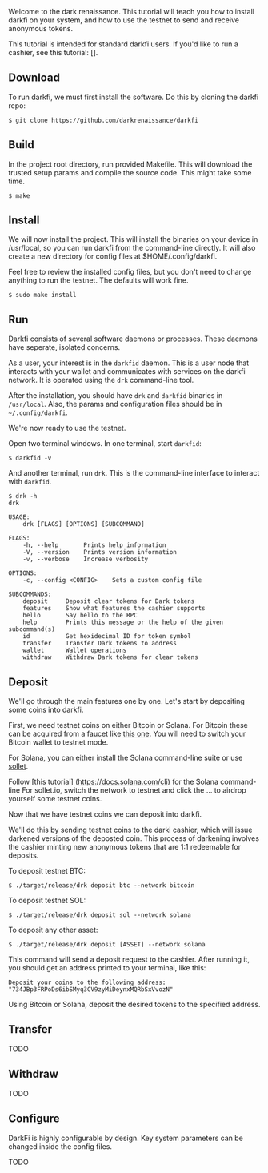 Welcome to the dark renaissance. This tutorial will teach you how to
install darkfi on your system, and how to use the testnet to send and
receive anonymous tokens.

This tutorial is intended for standard darkfi users. If you'd like to
run a cashier, see this tutorial: [].

## Download

To run darkfi, we must first install the software. Do this by cloning
the darkfi repo:

```
$ git clone https://github.com/darkrenaissance/darkfi
```

## Build

In the project root directory, run provided Makefile. This will download
the trusted setup params and compile the source code. This might take
some time.

```
$ make
```

## Install

We will now install the project. This will install the binaries on
your device in /usr/local, so you can run darkfi from the command-line
directly. It will also create a new directory for config files at
$HOME/.config/darkfi.

Feel free to review the installed config files, but you don't need to
change anything to run the testnet. The defaults will work fine.

```
$ sudo make install
```

## Run

Darkfi consists of several software daemons or processes. These daemons
have seperate, isolated concerns.

As a user, your interest is in the `darkfid` daemon. This is a user
node that interacts with your wallet and communicates with services on
the darkfi network. It is operated using the `drk` command-line tool.

After the installation, you should have `drk` and `darkfid` binaries in
`/usr/local`. Also, the params and configuration files should be in
`~/.config/darkfi`.

We're now ready to use the testnet.

Open two terminal windows. In one terminal, start `darkfid`:

```
$ darkfid -v
```

And another terminal, run `drk`. This is the command-line interface to
interact with `darkfid`.

```
$ drk -h
drk

USAGE:
    drk [FLAGS] [OPTIONS] [SUBCOMMAND]

FLAGS:
    -h, --help       Prints help information
    -V, --version    Prints version information
    -v, --verbose    Increase verbosity

OPTIONS:
    -c, --config <CONFIG>    Sets a custom config file

SUBCOMMANDS:
    deposit     Deposit clear tokens for Dark tokens
    features    Show what features the cashier supports
    hello       Say hello to the RPC
    help        Prints this message or the help of the given subcommand(s)
    id          Get hexidecimal ID for token symbol
    transfer    Transfer Dark tokens to address
    wallet      Wallet operations
    withdraw    Withdraw Dark tokens for clear tokens
```

## Deposit

We'll go through the main features one by one. Let's start by depositing
some coins into darkfi.

First, we need testnet coins on either Bitcoin or Solana. For
Bitcoin these can be acquired from a faucet like [this one](https://testnet-faucet.mempool.co/).
You will need to switch your Bitcoin wallet to testnet mode.

For Solana, you can either install the Solana command-line suite or
use [sollet](sollet.io).

Follow [this tutorial] (https://docs.solana.com/cli) for the Solana
command-line For sollet.io, switch the network to testnet and click the
... to airdrop yourself some testnet coins.

Now that we have testnet coins we can deposit into darkfi.

We'll do this by sending testnet coins to the darki cashier, which will
issue darkened versions of the deposted coin. This process of darkening
involves the cashier minting new anonymous tokens that are 1:1 redeemable
for deposits.

To deposit testnet BTC:

```
$ ./target/release/drk deposit btc --network bitcoin

```

To deposit testnet SOL:

```
$ ./target/release/drk deposit sol --network solana

```

To deposit any other asset:

```
$ ./target/release/drk deposit [ASSET] --network solana

```

This command will send a deposit request to the cashier.  After running
it, you should get an address printed to your terminal, like this:

```
Deposit your coins to the following address: "734JBp3FRPoDs6ibSMyq3CV9zyMiDeynxMQRbSxVvozN"
```

Using Bitcoin or Solana, deposit the desired tokens to the specified
address. 

## Transfer

TODO

## Withdraw

TODO

## Configure

DarkFi is highly configurable by design. Key system parameters can be
changed inside the config files.

TODO
